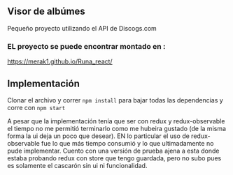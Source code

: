 ## Visor de albúmes 
Pequeño proyecto utilizando el API de Discogs.com

### EL proyecto se puede encontrar montado en : 
https://merak1.github.io/Runa_react/


## Implementación

Clonar el archivo y correr `npm install` para bajar todas las dependencias y corre con `npm start`

A pesar que la implementación tenía que ser con redux y redux-observable el tiempo no me permitió terminarlo como me hubeira gustado (de la misma forma la ui deja un poco que desear). 
EN lo particular el uso de redux-observable fue lo que más tiempo consumió y lo que ultimadamente no pude implementar. Cuento con una  versión de prueba ajena a esta donde estaba probando redux con store que tengo guardada, pero no subo pues es solamente el cascarón sin ui ni funcionalidad.


